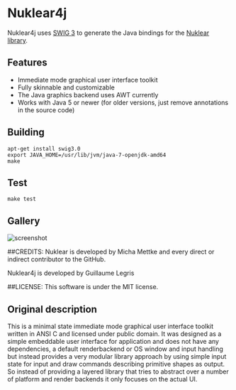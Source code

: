 
# Nuklear4j

Nuklear4j uses [SWIG 3](http://www.swig.org) to generate the Java bindings for the [Nuklear library](https://github.com/vurtun/nuklear). 

## Features
- Immediate mode graphical user interface toolkit
- Fully skinnable and customizable
- The Java graphics backend uses AWT currently
- Works with Java 5 or newer (for older versions, just remove annotations in the source code) 

## Building

```
apt-get install swig3.0 
export JAVA_HOME=/usr/lib/jvm/java-7-openjdk-amd64
make
```

## Test

```
make test
```

## Gallery
![screenshot](https://raw.githubusercontent.com/glegris/nuklear4j/master/resources/nuklear_snapshot-19042018.png)

##CREDITS:
Nuklear is developed by Micha Mettke and every direct or indirect contributor to the GitHub.

Nuklear4j is developed by Guillaume Legris

##LICENSE:
This software is under the MIT license.

## Original description
This is a minimal state immediate mode graphical user interface toolkit
written in ANSI C and licensed under public domain. It was designed as a simple
embeddable user interface for application and does not have any dependencies,
a default renderbackend or OS window and input handling but instead provides a very modular
library approach by using simple input state for input and draw
commands describing primitive shapes as output. So instead of providing a
layered library that tries to abstract over a number of platform and
render backends it only focuses on the actual UI.

